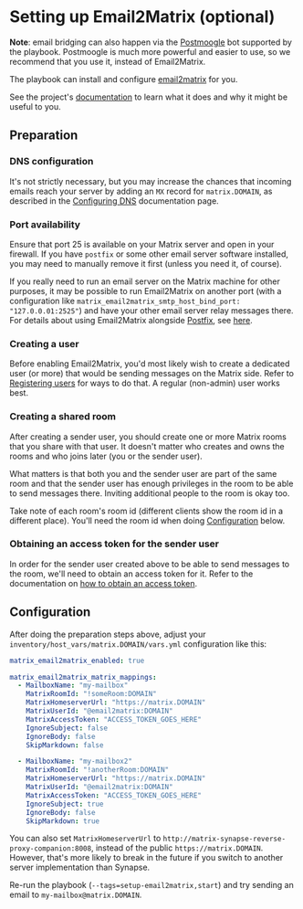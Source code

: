 # Setting up Email2Matrix (optional)

**Note**: email bridging can also happen via the [Postmoogle](configuring-playbook-bot-postmoogle.md) bot supported by the playbook.
Postmoogle is much more powerful and easier to use, so we recommend that you use it, instead of Email2Matrix.

The playbook can install and configure [email2matrix](https://github.com/devture/email2matrix) for you.

See the project's [documentation](https://github.com/devture/email2matrix/blob/master/docs/README.md) to learn what it does and why it might be useful to you.


## Preparation

### DNS configuration

It's not strictly necessary, but you may increase the chances that incoming emails reach your server by adding an `MX` record for `matrix.DOMAIN`, as described in the [Configuring DNS](configuring-dns.md) documentation page.

### Port availability

Ensure that port 25 is available on your Matrix server and open in your firewall.
If you have `postfix` or some other email server software installed, you may need to manually remove it first (unless you need it, of course).

If you really need to run an email server on the Matrix machine for other purposes, it may be possible to run Email2Matrix on another port (with a configuration like `matrix_email2matrix_smtp_host_bind_port: "127.0.0.01:2525"`) and have your other email server relay messages there.
For details about using Email2Matrix alongside [Postfix](http://www.postfix.org/), see [here](https://github.com/devture/email2matrix/blob/master/docs/setup_with_postfix.md).

### Creating a user

Before enabling Email2Matrix, you'd most likely wish to create a dedicated user (or more) that would be sending messages on the Matrix side.
Refer to [Registering users](registering-users.md) for ways to do that. A regular (non-admin) user works best.

### Creating a shared room

After creating a sender user, you should create one or more Matrix rooms that you share with that user.
It doesn't matter who creates and owns the rooms and who joins later (you or the sender user).

What matters is that both you and the sender user are part of the same room and that the sender user has enough privileges in the room to be able to send messages there.
Inviting additional people to the room is okay too.

Take note of each room's room id (different clients show the room id in a different place).
You'll need the room id when doing [Configuration](#configuration) below.


### Obtaining an access token for the sender user

In order for the sender user created above to be able to send messages to the room, we'll need to obtain an access token for it. Refer to the documentation on [how to obtain an access token](obtaining-access-tokens.md).

## Configuration

After doing the preparation steps above, adjust your `inventory/host_vars/matrix.DOMAIN/vars.yml` configuration like this:

```yaml
matrix_email2matrix_enabled: true

matrix_email2matrix_matrix_mappings:
  - MailboxName: "my-mailbox"
    MatrixRoomId: "!someRoom:DOMAIN"
    MatrixHomeserverUrl: "https://matrix.DOMAIN"
    MatrixUserId: "@email2matrix:DOMAIN"
    MatrixAccessToken: "ACCESS_TOKEN_GOES_HERE"
    IgnoreSubject: false
    IgnoreBody: false
    SkipMarkdown: false

  - MailboxName: "my-mailbox2"
    MatrixRoomId: "!anotherRoom:DOMAIN"
    MatrixHomeserverUrl: "https://matrix.DOMAIN"
    MatrixUserId: "@email2matrix:DOMAIN"
    MatrixAccessToken: "ACCESS_TOKEN_GOES_HERE"
    IgnoreSubject: true
    IgnoreBody: false
    SkipMarkdown: true
```

You can also set `MatrixHomeserverUrl` to `http://matrix-synapse-reverse-proxy-companion:8008`, instead of the public `https://matrix.DOMAIN`.
However, that's more likely to break in the future if you switch to another server implementation than Synapse.

Re-run the playbook (`--tags=setup-email2matrix,start`) and try sending an email to `my-mailbox@matrix.DOMAIN`.
